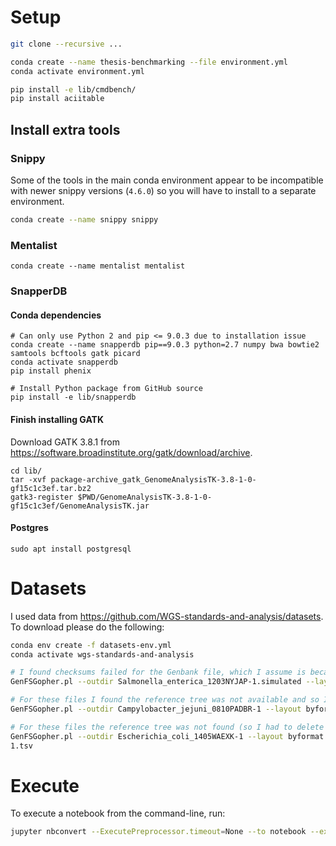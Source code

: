 # Setup

```bash
git clone --recursive ...

conda create --name thesis-benchmarking --file environment.yml
conda activate environment.yml

pip install -e lib/cmdbench/
pip install aciitable
```

## Install extra tools

### Snippy

Some of the tools in the main conda environment appear to be incompatible with newer snippy versions (`4.6.0`) so you will have to install to a separate environment.

```bash
conda create --name snippy snippy
```

### Mentalist

```
conda create --name mentalist mentalist
```

### SnapperDB

#### Conda dependencies

```
# Can only use Python 2 and pip <= 9.0.3 due to installation issue
conda create --name snapperdb pip==9.0.3 python=2.7 numpy bwa bowtie2 samtools bcftools gatk picard
conda activate snapperdb
pip install phenix

# Install Python package from GitHub source
pip install -e lib/snapperdb
```

#### Finish installing GATK

Download GATK 3.8.1 from https://software.broadinstitute.org/gatk/download/archive.

```
cd lib/
tar -xvf package-archive_gatk_GenomeAnalysisTK-3.8-1-0-gf15c1c3ef.tar.bz2
gatk3-register $PWD/GenomeAnalysisTK-3.8-1-0-gf15c1c3ef/GenomeAnalysisTK.jar
```

#### Postgres

```
sudo apt install postgresql
```

# Datasets

I used data from <https://github.com/WGS-standards-and-analysis/datasets>. To download please do the following:

```bash
conda env create -f datasets-env.yml
conda activate wgs-standards-and-analysis

# I found checksums failed for the Genbank file, which I assume is because a new version was uploaded. You may need to modify the sha256 checksum in the Makefile if this error occurs.
GenFSGopher.pl --outdir Salmonella_enterica_1203NYJAP-1.simulated --layout byformat --numcpus 8 datasets/Salmonella_enterica_1203NYJAP-1.simulated.tsv

# For these files I found the reference tree was not available and so I had to remove the `tree.dnd` task from the Makefile.
GenFSGopher.pl --outdir Campylobacter_jejuni_0810PADBR-1 --layout byformat --numcpus 8 datasets/Campylobacter_jejuni_0810PADBR-1.tsv

# For these files the reference tree was not found (so I had to delete the `tree.dnd` task). And the genbank file sha256 code was different, so I updated it in the Makefile.
GenFSGopher.pl --outdir Escherichia_coli_1405WAEXK-1 --layout byformat --numcpus 8 datasets/Escherichia_coli_1405WAEXK-
1.tsv
```

# Execute

To execute a notebook from the command-line, run:

```bash
jupyter nbconvert --ExecutePreprocessor.timeout=None --to notebook --execute [notebook.ipynb]
```
